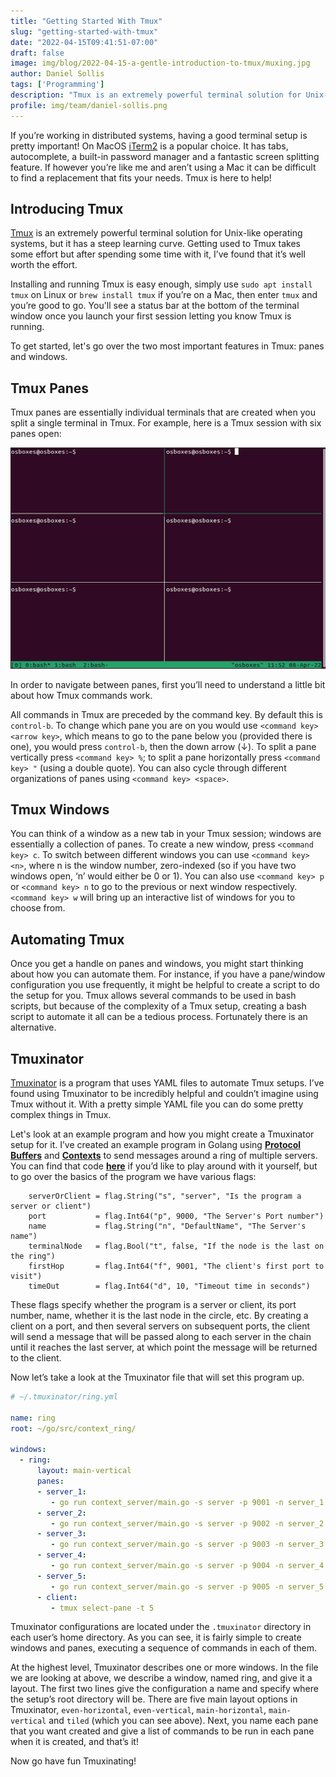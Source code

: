 ```yaml
---
title: "Getting Started With Tmux"
slug: "getting-started-with-tmux"
date: "2022-04-15T09:41:51-07:00"
draft: false
image: img/blog/2022-04-15-a-gentle-introduction-to-tmux/muxing.jpg
author: Daniel Sollis
tags: ['Programming']
description: "Tmux is an extremely powerful terminal solution for Unix-like operating systems, but it has a steep learning curve. In this post we'll go over some Tmux basics and make it a little less daunting to get started."
profile: img/team/daniel-sollis.png
---
```


If you’re working in distributed systems, having a good terminal setup is pretty important! On MacOS [iTerm2](https://iterm2.com/) is a popular choice. It has tabs, autocomplete, a built-in password manager and a fantastic screen splitting feature. If however you’re like me and aren’t using a Mac it can be difficult to find a replacement that fits your needs. Tmux is here to help! <!--more-->

## Introducing Tmux

[Tmux](https://github.com/tmux/tmux) is an extremely powerful terminal solution for Unix-like operating systems, but it has a steep learning curve. Getting used to Tmux takes some effort but after spending some time with it, I’ve found that it’s well worth the effort.

Installing and running Tmux is easy enough, simply use `sudo apt install tmux` on Linux or `brew install tmux` if you’re on a Mac, then enter `tmux` and you’re good to go. You'll see a status bar at the bottom of the terminal window once you launch your first session letting you know Tmux is running.

To get started, let's go over the two most important features in Tmux: panes and windows.

## Tmux Panes

Tmux panes are essentially individual terminals that are created when you split a single terminal in Tmux. For example, here is a Tmux session with six panes open:

![Pane Example](/img/blog/2022-04-15-a-gentle-introduction-to-tmux/2022-04-15-tmux-pane-example.png)

In order to navigate between panes, first you’ll need to understand a little bit about how Tmux commands work.

All commands in Tmux are preceded by the command key. By default this is `control-b`. To change which pane you are on you would use `<command key> <arrow key>`, which means to go to the pane below you (provided there is one), you would press `control-b`, then the down arrow (&downarrow;). To split a pane vertically press `<command key> %`; to split a pane horizontally press `<command key> "` (using a double quote). You can also cycle through different organizations of panes using `<command key> <space>`.

## Tmux Windows

You can think of a window as a new tab in your Tmux session; windows are essentially a collection of panes. To create a new window, press `<command key> c`. To switch between different windows you can use `<command key> <n>`, where n is the window number, zero-indexed (so if you have two windows open, ‘n’ would either be 0 or 1). You can also use `<command key> p` or `<command key> n` to go to the previous or next window respectively. `<command key> w` will bring up an interactive list of windows for you to choose from.

## Automating Tmux

Once you get a handle on panes and windows, you might start thinking about how you can automate them. For instance, if you have a pane/window configuration you use frequently, it might be helpful to create a script to do the setup for you. Tmux allows several commands to be used in bash scripts, but because of the complexity of a Tmux setup, creating a bash script to automate it all can be a tedious process. Fortunately there is an alternative.

## Tmuxinator

[Tmuxinator](https://github.com/tmuxinator/tmuxinator) is a program that uses YAML files to automate Tmux setups. I’ve found using Tmuxinator to be incredibly helpful and couldn’t imagine using Tmux without it. With a pretty simple YAML file you can do some pretty complex things in Tmux.

Let's look at an example program and how you might create a Tmuxinator setup for it. I’ve created an example program in Golang using [**Protocol Buffers**](https://rotational.io/blog/what-are-protocol-buffers/) and [**Contexts**](https://rotational.io/blog/contexts-in-go-microservice-chains/) to send messages around a ring of multiple servers. You can find that code [**here**](https://github.com/DanielSollis/context_ring) if you’d like to play around with it yourself, but to go over the basics of the program we have various flags:

```golang
	serverOrClient = flag.String("s", "server", "Is the program a server or client")
	port           = flag.Int64("p", 9000, "The Server's Port number")
	name           = flag.String("n", "DefaultName", "The Server's name")
	terminalNode   = flag.Bool("t", false, "If the node is the last on the ring")
	firstHop       = flag.Int64("f", 9001, "The client's first port to visit")
	timeOut        = flag.Int64("d", 10, "Timeout time in seconds")
```

These flags specify whether the program is a server or client, its port number, name, whether it is the last node in the circle, etc. By creating a client on a port, and then several servers on subsequent ports, the client will send a message that will be passed along to each server in the chain until it reaches the last server, at which point the message will be returned to the client.

Now let’s take a look at the Tmuxinator file that will set this program up.

```YAML
# ~/.tmuxinator/ring.yml

name: ring
root: ~/go/src/context_ring/

windows:
  - ring:
      layout: main-vertical
      panes:
      - server_1:
         - go run context_server/main.go -s server -p 9001 -n server_1
      - server_2:
         - go run context_server/main.go -s server -p 9002 -n server_2
      - server_3:
         - go run context_server/main.go -s server -p 9003 -n server_3
      - server_4:
         - go run context_server/main.go -s server -p 9004 -n server_4
      - server_5:
         - go run context_server/main.go -s server -p 9005 -n server_5 -t true
      - client:
         - tmux select-pane -t 5
```

Tmuxinator configurations are located under the `.tmuxinator` directory in each user’s home directory. As you can see, it is fairly simple to create windows and panes, executing a sequence of commands in each of them.

At the highest level, Tmuxinator describes one or more windows. In the file we are looking at above, we describe a window, named ring, and give it a layout. The first two lines give the configuration a name and specify where the setup’s root directory will be. There are five main layout options in Tmuxinator, `even-horizontal`, `even-vertical`, `main-horizontal`, `main-vertical` and `tiled` (which you can see above). Next, you name each pane that you want created and give a list of commands to be run in each pane when it is created, and that’s it!

Now go have fun Tmuxinating!
